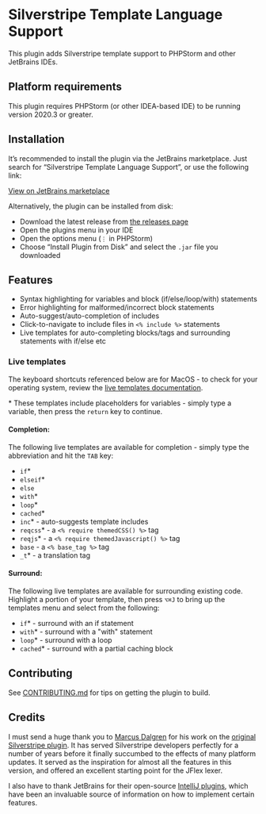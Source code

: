 # Silverstripe Template Language Support

This plugin adds Silverstripe template support to PHPStorm and other JetBrains IDEs.

## Platform requirements

This plugin requires PHPStorm (or other IDEA-based IDE) to be running version 2020.3 or greater.

## Installation

It’s recommended to install the plugin via the JetBrains marketplace. Just search for “Silverstripe Template Language Support”, or use the following link:

[View on JetBrains marketplace](https://plugins.jetbrains.com/plugin/17014-silverstripe-template-language-support)

Alternatively, the plugin can be installed from disk:

- Download the latest release from [the releases page](https://github.com/kinglozzer/idea-silverstripe-plugin/releases)
- Open the plugins menu in your IDE
- Open the options menu (`⋮` in PHPStorm)
- Choose “Install Plugin from Disk” and select the `.jar` file you downloaded

## Features

- Syntax highlighting for variables and block (if/else/loop/with) statements
- Error highlighting for malformed/incorrect block statements
- Auto-suggest/auto-completion of includes
- Click-to-navigate to include files in `<% include %>` statements
- Live templates for auto-completing blocks/tags and surrounding statements with  if/else etc

### Live templates

The keyboard shortcuts referenced below are for MacOS - to check for your operating system, review the [live templates documentation](https://www.jetbrains.com/help/idea/using-live-templates.html).

\* These templates include placeholders for variables - simply type a variable, then press the `return` key to continue.

#### Completion:

The following live templates are available for completion - simply type the abbreviation and hit the `TAB` key:

- `if`*
- `elseif`*
- `else`
- `with`*
- `loop`*
- `cached`*
- `inc`* - auto-suggests template includes
- `reqcss`* - a `<% require themedCSS() %>` tag
- `reqjs`* - a `<% require themedJavascript() %>` tag
- `base` - a `<% base_tag %>` tag
- `_t`* - a translation tag

#### Surround:

The following live templates are available for surrounding existing code. Highlight a portion of your template, then press `⌥⌘J` to bring up the templates menu and select from the following:

- `if`* - surround with an if statement
- `with`* - surround with a "with" statement
- `loop`* - surround with a loop
- `cached`* - surround with a partial caching block

## Contributing

See [CONTRIBUTING.md](CONTRIBUTING.md) for tips on getting the plugin to build.

## Credits

I must send a huge thank you to [Marcus Dalgren](https://github.com/MarcusDalgren) for his work on the
[original Silverstripe plugin](https://github.com/raket/idea-silverstripe). It has served Silverstripe developers
perfectly for a number of years before it finally succumbed to the effects of many platform updates. It served as the
inspiration for almost all the features in this version, and offered an excellent starting point for the JFlex lexer.

I also have to thank JetBrains for their open-source [IntelliJ plugins](https://github.com/JetBrains/intellij-plugins),
which have been an invaluable source of information on how to implement certain features.
